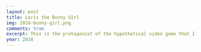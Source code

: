 ```yaml
---
layout: post
title: Loris the Bunny Girl
img: 2018-bunny-girl.png
comments: true
excerpt: This is the protagonist of the hypothetical video game that I never made! Despite her dreamy looks, she is actually a psychotic killer! :)
year: 2018
---
```

